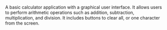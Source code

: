 A basic calculator application with a graphical user interface.
It allows users to perform arithmetic operations such as addition, subtraction, multiplication, and division.
It includes buttons to clear all, or one character from the screen.
